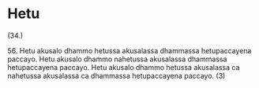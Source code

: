 # Hetu

(34.)

56\. Hetu akusalo dhammo hetussa akusalassa dhammassa hetupaccayena paccayo. Hetu akusalo dhammo nahetussa akusalassa dhammassa hetupaccayena paccayo. Hetu akusalo dhammo hetussa akusalassa ca nahetussa akusalassa ca dhammassa hetupaccayena paccayo. (3)
